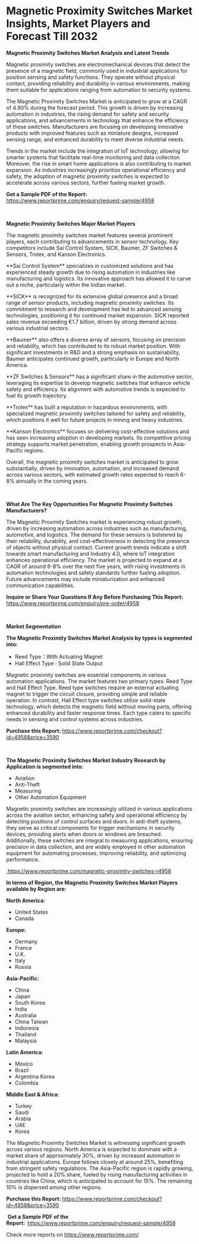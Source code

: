 <p><h1>Magnetic Proximity Switches Market Insights, Market Players and Forecast Till 2032</h1></p><p><strong>Magnetic Proximity Switches Market Analysis and Latest Trends</strong></p>
<p><p>Magnetic proximity switches are electromechanical devices that detect the presence of a magnetic field, commonly used in industrial applications for position sensing and safety functions. They operate without physical contact, providing reliability and durability in various environments, making them suitable for applications ranging from automation to security systems.</p><p>The Magnetic Proximity Switches Market is anticipated to grow at a CAGR of 4.90% during the forecast period. This growth is driven by increasing automation in industries, the rising demand for safety and security applications, and advancements in technology that enhance the efficiency of these switches. Manufacturers are focusing on developing innovative products with improved features such as miniature designs, increased sensing range, and enhanced durability to meet diverse industrial needs.</p><p>Trends in the market include the integration of IoT technology, allowing for smarter systems that facilitate real-time monitoring and data collection. Moreover, the rise in smart home applications is also contributing to market expansion. As industries increasingly prioritize operational efficiency and safety, the adoption of magnetic proximity switches is expected to accelerate across various sectors, further fueling market growth.</p></p>
<p><strong>Get a Sample PDF of the Report:&nbsp;</strong> <a href="https://www.reportprime.com/enquiry/request-sample/4958?utm_campaign=2930&utm_medium=2&utm_source=Github&utm_content=ia&utm_term=24032025&utm_id=magnetic-proximity-switches">https://www.reportprime.com/enquiry/request-sample/4958</a></p>
<p>&nbsp;</p>
<p><strong>Magnetic Proximity Switches Major Market Players</strong></p>
<p><p>The magnetic proximity switches market features several prominent players, each contributing to advancements in sensor technology. Key competitors include Sai Control System, SICK, Baumer, ZF Switches & Sensors, Trolex, and Kanson Electronics. </p><p>**Sai Control System** specializes in customized solutions and has experienced steady growth due to rising automation in industries like manufacturing and logistics. Its innovative approach has allowed it to carve out a niche, particularly within the Indian market.</p><p>**SICK** is recognized for its extensive global presence and a broad range of sensor products, including magnetic proximity switches. Its commitment to research and development has led to advanced sensing technologies, positioning it for continued market expansion. SICK reported sales revenue exceeding €1.7 billion, driven by strong demand across various industrial sectors.</p><p>**Baumer** also offers a diverse array of sensors, focusing on precision and reliability, which has contributed to its robust market position. With significant investments in R&D and a strong emphasis on sustainability, Baumer anticipates continued growth, particularly in Europe and North America.</p><p>**ZF Switches & Sensors** has a significant share in the automotive sector, leveraging its expertise to develop magnetic switches that enhance vehicle safety and efficiency. Its alignment with automotive trends is expected to fuel its growth trajectory.</p><p>**Trolex** has built a reputation in hazardous environments, with specialized magnetic proximity switches tailored for safety and reliability, which positions it well for future projects in mining and heavy industries.</p><p>**Kanson Electronics** focuses on delivering cost-effective solutions and has seen increasing adoption in developing markets. Its competitive pricing strategy supports market penetration, enabling growth prospects in Asia-Pacific regions.</p><p>Overall, the magnetic proximity switches market is anticipated to grow substantially, driven by innovation, automation, and increased demand across various sectors, with estimated growth rates expected to reach 6-8% annually in the coming years.</p></p>
<p>&nbsp;</p>
<p><strong>What Are The Key Opportunities For Magnetic Proximity Switches Manufacturers?</strong></p>
<p><p>The Magnetic Proximity Switches market is experiencing robust growth, driven by increasing automation across industries such as manufacturing, automotive, and logistics. The demand for these sensors is bolstered by their reliability, durability, and cost-effectiveness in detecting the presence of objects without physical contact. Current growth trends indicate a shift towards smart manufacturing and Industry 4.0, where IoT integration enhances operational efficiency. The market is projected to expand at a CAGR of around 6-8% over the next five years, with rising investments in automation technologies and safety standards further fueling adoption. Future advancements may include miniaturization and enhanced communication capabilities.</p></p>
<p><strong>Inquire or Share Your Questions If Any Before Purchasing This Report:</strong> <a href="https://www.reportprime.com/enquiry/pre-order/4958?utm_campaign=2930&utm_medium=2&utm_source=Github&utm_content=ia&utm_term=24032025&utm_id=magnetic-proximity-switches">https://www.reportprime.com/enquiry/pre-order/4958</a></p>
<p>&nbsp;</p>
<p><strong>Market Segmentation</strong></p>
<p><strong>The Magnetic Proximity Switches Market Analysis by types is segmented into:</strong></p>
<p><ul><li>Reed Type：With Actuating Magnet</li><li>Hall Effect Type : Solid State Output</li></ul></p>
<p><p>Magnetic proximity switches are essential components in various automation applications. The market features two primary types: Reed Type and Hall Effect Type. Reed type switches require an external actuating magnet to trigger the circuit closure, providing simple and reliable operation. In contrast, Hall Effect type switches utilize solid-state technology, which detects the magnetic field without moving parts, offering enhanced durability and faster response times. Each type caters to specific needs in sensing and control systems across industries.</p></p>
<p><strong>Purchase this Report:&nbsp;</strong><a href="https://www.reportprime.com/checkout?id=4958&price=3590&utm_campaign=2930&utm_medium=2&utm_source=Github&utm_content=ia&utm_term=24032025&utm_id=magnetic-proximity-switches">https://www.reportprime.com/checkout?id=4958&price=3590</a></p>
<p>&nbsp;</p>
<p><strong>The Magnetic Proximity Switches Market Industry Research by Application is segmented into:</strong></p>
<p><ul><li>Aviation</li><li>Anti-Theft</li><li>Measuring</li><li>Other Automation Equipment</li></ul></p>
<p><p>Magnetic proximity switches are increasingly utilized in various applications across the aviation sector, enhancing safety and operational efficiency by detecting positions of control surfaces and doors. In anti-theft systems, they serve as critical components for trigger mechanisms in security devices, providing alerts when doors or windows are breached. Additionally, these switches are integral to measuring applications, ensuring precision in data collection, and are widely employed in other automation equipment for automating processes, improving reliability, and optimizing performance.</p></p>
<p><a href="https://www.reportprime.com/magnetic-proximity-switches-r4958?utm_campaign=2930&utm_medium=2&utm_source=Github&utm_content=ia&utm_term=24032025&utm_id=magnetic-proximity-switches">&nbsp;https://www.reportprime.com/magnetic-proximity-switches-r4958</a></p>
<p><strong>In terms of Region, the Magnetic Proximity Switches Market Players available by Region are:</strong></p>
<p>
    <p> <strong> North America: </strong>
        <ul>
            <li>United States</li>
            <li>Canada</li>
        </ul>
        </p> 
    <p> <strong> Europe: </strong>
        <ul>
            <li>Germany</li>
            <li>France</li>
            <li>U.K.</li>
            <li>Italy</li>
            <li>Russia</li>
        </ul>
        </p> 
    <p> <strong> Asia-Pacific: </strong>
        <ul>
            <li>China</li>
            <li>Japan</li>
            <li>South Korea</li>
            <li>India</li>
            <li>Australia</li>
            <li>China Taiwan</li>
            <li>Indonesia</li>
            <li>Thailand</li>
            <li>Malaysia</li>
        </ul>
        </p> 
    <p> <strong> Latin America: </strong>
        <ul>
            <li>Mexico</li>
            <li>Brazil</li>
            <li>Argentina Korea</li>
            <li>Colombia</li>
        </ul>
        </p> 
    <p> <strong> Middle East & Africa: </strong>
        <ul>
            <li>Turkey</li>
            <li>Saudi</li>
            <li>Arabia</li>
            <li>UAE</li>
            <li>Korea</li>
        </ul>
    </p>
    </p>
<p><p>The Magnetic Proximity Switches Market is witnessing significant growth across various regions. North America is expected to dominate with a market share of approximately 30%, driven by increased automation in industrial applications. Europe follows closely at around 25%, benefiting from stringent safety regulations. The Asia-Pacific region is rapidly growing, projected to hold a 20% share, fueled by rising manufacturing activities in countries like China, which is anticipated to account for 15%. The remaining 10% is dispersed among other regions.</p></p>
<p><strong>Purchase this Report: </strong><a href="https://www.reportprime.com/checkout?id=4958&price=3590&utm_campaign=2930&utm_medium=2&utm_source=Github&utm_content=ia&utm_term=24032025&utm_id=magnetic-proximity-switches">https://www.reportprime.com/checkout?id=4958&price=3590</a></p>
<p>&nbsp;<strong>Get a Sample PDF of the Report:&nbsp;&nbsp;</strong><a href="https://www.reportprime.com/enquiry/request-sample/4958?utm_campaign=2930&utm_medium=2&utm_source=Github&utm_content=ia&utm_term=24032025&utm_id=magnetic-proximity-switches">https://www.reportprime.com/enquiry/request-sample/4958</a></p>
<p><strong></strong></p>
<p>Check more reports on <a href="https://www.reportprime.com/?utm_campaign=2930&utm_medium=2&utm_source=Github&utm_content=ia&utm_term=24032025&utm_id=magnetic-proximity-switches">https://www.reportprime.com/</a></p>